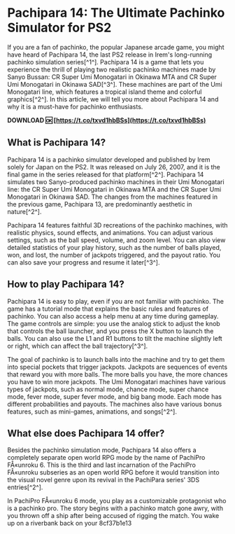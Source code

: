 
 
# Pachipara 14: The Ultimate Pachinko Simulator for PS2
 
If you are a fan of pachinko, the popular Japanese arcade game, you might have heard of Pachipara 14, the last PS2 release in Irem's long-running pachinko simulation series[^1^]. Pachipara 14 is a game that lets you experience the thrill of playing two realistic pachinko machines made by Sanyo Bussan: CR Super Umi Monogatari in Okinawa MTA and CR Super Umi Monogatari in Okinawa SAD[^3^]. These machines are part of the Umi Monogatari line, which features a tropical island theme and colorful graphics[^2^]. In this article, we will tell you more about Pachipara 14 and why it is a must-have for pachinko enthusiasts.
 
**DOWNLOAD 🆗 [https://t.co/txvd1hbBSs](https://t.co/txvd1hbBSs)**


 
## What is Pachipara 14?
 
Pachipara 14 is a pachinko simulator developed and published by Irem solely for Japan on the PS2. It was released on July 26, 2007, and it is the final game in the series released for that platform[^2^]. Pachipara 14 simulates two Sanyo-produced pachinko machines in their Umi Monogatari line: the CR Super Umi Monogatari in Okinawa MTA and the CR Super Umi Monogatari in Okinawa SAD. The changes from the machines featured in the previous game, Pachipara 13, are predominantly aesthetic in nature[^2^].
 
Pachipara 14 features faithful 3D recreations of the pachinko machines, with realistic physics, sound effects, and animations. You can adjust various settings, such as the ball speed, volume, and zoom level. You can also view detailed statistics of your play history, such as the number of balls played, won, and lost, the number of jackpots triggered, and the payout ratio. You can also save your progress and resume it later[^3^].
 
## How to play Pachipara 14?
 
Pachipara 14 is easy to play, even if you are not familiar with pachinko. The game has a tutorial mode that explains the basic rules and features of pachinko. You can also access a help menu at any time during gameplay. The game controls are simple: you use the analog stick to adjust the knob that controls the ball launcher, and you press the X button to launch the balls. You can also use the L1 and R1 buttons to tilt the machine slightly left or right, which can affect the ball trajectory[^3^].
 
The goal of pachinko is to launch balls into the machine and try to get them into special pockets that trigger jackpots. Jackpots are sequences of events that reward you with more balls. The more balls you have, the more chances you have to win more jackpots. The Umi Monogatari machines have various types of jackpots, such as normal mode, chance mode, super chance mode, fever mode, super fever mode, and big bang mode. Each mode has different probabilities and payouts. The machines also have various bonus features, such as mini-games, animations, and songs[^2^].
 
## What else does Pachipara 14 offer?
 
Besides the pachinko simulation mode, Pachipara 14 also offers a completely separate open world RPG mode by the name of PachiPro FÅ«unroku 6. This is the third and last incarnation of the PachiPro FÅ«unroku subseries as an open world RPG before it would transition into the visual novel genre upon its revival in the PachiPara series' 3DS entries[^2^].
 
In PachiPro FÅ«unroku 6 mode, you play as a customizable protagonist who is a pachinko pro. The story begins with a pachinko match gone awry, with you thrown off a ship after being accused of rigging the match. You wake up on a riverbank back on your
 8cf37b1e13
 
